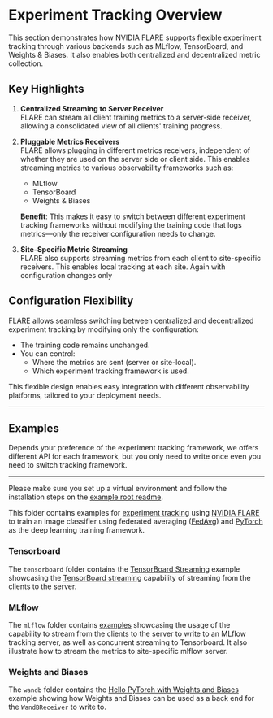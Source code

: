 # Experiment Tracking Overview


This section demonstrates how NVIDIA FLARE supports flexible experiment tracking through various backends such as MLflow, TensorBoard, and Weights & Biases. It also enables both centralized and decentralized metric collection.

## Key Highlights

1. **Centralized Streaming to Server Receiver**  
   FLARE can stream all client training metrics to a server-side receiver, allowing a consolidated view of all clients' training progress.

2. **Pluggable Metrics Receivers**  
   FLARE allows plugging in different metrics receivers, independent of whether they are used on the server side or client side. This enables streaming metrics to various observability frameworks such as:
   - MLflow
   - TensorBoard
   - Weights & Biases

   **Benefit**: This makes it easy to switch between different experiment tracking frameworks without modifying the training code that logs metrics—only the receiver configuration needs to change.


3. **Site-Specific Metric Streaming**  
   FLARE also supports streaming metrics from each client to site-specific receivers. This enables local tracking at each site. Again with configuration changes only


## Configuration Flexibility

FLARE allows seamless switching between centralized and decentralized experiment tracking by modifying only the configuration:

- The training code remains unchanged.
- You can control:
  - Where the metrics are sent (server or site-local).
  - Which experiment tracking framework is used.

This flexible design enables easy integration with different observability platforms, tailored to your deployment needs.

--- 

## Examples

Depends your preference of the experiment tracking framework, we offers different API for each framework, but you only need to write once even you need to switch tracking framework. 

---

Please make sure you set up a virtual environment and follow the installation steps on the [example root readme](../../README.md).

This folder contains examples for [experiment tracking](https://nvflare.readthedocs.io/en/2.6/programming_guide/experiment_tracking.html)
using [NVIDIA FLARE](https://nvflare.readthedocs.io/en/2.6/index.html) to
train an image classifier using federated averaging ([FedAvg](https://arxiv.org/abs/1602.05629)) and
[PyTorch](https://pytorch.org/) as the deep learning training framework.

### Tensorboard

The `tensorboard` folder contains the [TensorBoard Streaming](./tensorboard/README.md) example
showcasing the [TensorBoard streaming](https://nvflare.readthedocs.io/en/2.6/examples/tensorboard_streaming.html)
capability of streaming from the clients to the server.

### MLflow

The `mlflow` folder contains [examples](./mlflow/README.md) showcasing the usage of the capability to stream from
the clients to the server to write to an MLflow tracking server, as well as concurrent streaming to Tensorboard.
It also illustrate how to stream the metrics to site-specific mlflow server.

### Weights and Biases

The `wandb` folder contains the [Hello PyTorch with Weights and Biases](./wandb/README.md) example
showing how Weights and Biases can be used as a back end for the `WandBReceiver` to write to.  

